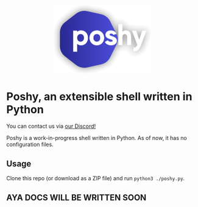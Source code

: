 <p align="center">
	<img title="Poshy" alt="Poshy" src="images/poshy-logo-shadowed.png" width="256">
	<h1>Poshy, an extensible shell written in Python</h1>
</p align "center">

You can contact us via [our Discord!](https://discord.gg/R5ExvA63Jz)

Poshy is a work-in-progress shell written in Python. As of now, it has no configuration files.

## Usage
Clone this repo (or download as a ZIP file) and run `python3 ./poshy.py`.

## AYA DOCS WILL BE WRITTEN SOON
